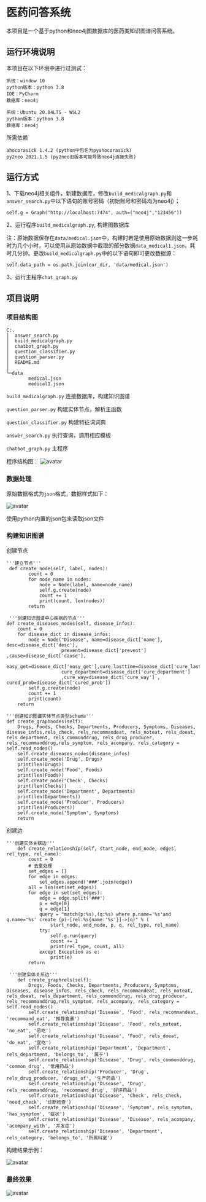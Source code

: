 # 医药问答系统

本项目是一个基于python和neo4j图数据库的医药类知识图谱问答系统。

## 运行环境说明
本项目在以下环境中进行过测试：
```
系统：window 10
python版本：python 3.8
IDE：PyCharm
数据库：neo4j
```
```
系统：Ubuntu 20.04LTS - WSL2
python版本：python 3.8
数据库：neo4j
```
所需依赖
```
ahocorasick 1.4.2 (python中包名为pyahocorasick)
py2neo 2021.1.5 (py2neo旧版本可能导致neo4j连接失败)
```
## 运行方式
1、下载neo4j相关组件，新建数据库，修改```build_medicalgraph.py```和```answer_search.py```中以下语句的账号密码（初始账号和密码均为neo4j）；
```
self.g = Graph("http://localhost:7474", auth=("neo4j","123456"))
```

2、运行程序```build_medicalgraph.py```, 构建图数据库

注：原始数据保存在```data/medical.json```中，构建时若是使用原始数据则这一步耗时为几个小时，可以使用从原始数据中截取的部分数据```data_medical1.json```，耗时几分钟。更改```build_medicalgraph.py```中的以下语句即可更改数据源：
```
self.data_path = os.path.join(cur_dir, 'data/medical.json')
```

3、运行主程序```chat_graph.py```

## 项目说明
### 项目结构图
```
C:.
│  answer_search.py 
│  build_medicalgraph.py
│  chatbot_graph.py
│  question_classifier.py
│  question_parser.py
│  README.md
│
└─data
        medical.json
        medical1.json
```
```build_medicalgraph.py``` 连接数据库，构建知识图谱

```question_parser.py``` 构建实体节点，解析主函数

```question_classifier.py``` 构建特征词词典

```answer_search.py``` 执行查询，调用相应模板

```chatbot_graph.py``` 主程序

程序结构图：
![avatar](image/qa_route.png
)

### 数据处理
原始数据格式为```json```格式，数据样式如下：

![avatar](image/json样式.png)

使用python内置的json包来读取json文件

### 构建知识图谱

创建节点
```
'''建立节点'''
 def create_node(self, label, nodes):
        count = 0
        for node_name in nodes:
            node = Node(label, name=node_name)
            self.g.create(node)
            count += 1
            print(count, len(nodes))
        return

 '''创建知识图谱中心疾病的节点'''
def create_diseases_nodes(self, disease_infos):
    count = 0
    for disease_dict in disease_infos:
        node = Node("Disease", name=disease_dict['name'], desc=disease_dict['desc'],
                    prevent=disease_dict['prevent'] ,cause=disease_dict['cause'],
                    easy_get=disease_dict['easy_get'],cure_lasttime=disease_dict['cure_lasttime'],
                    cure_department=disease_dict['cure_department']
                    ,cure_way=disease_dict['cure_way'] , cured_prob=disease_dict['cured_prob'])
        self.g.create(node)
        count += 1
        print(count)
    return

'''创建知识图谱实体节点类型schema'''
def create_graphnodes(self):
    Drugs, Foods, Checks, Departments, Producers, Symptoms, Diseases, disease_infos,rels_check, rels_recommandeat, rels_noteat, rels_doeat, rels_department, rels_commonddrug, rels_drug_producer, rels_recommanddrug,rels_symptom, rels_acompany, rels_category = self.read_nodes()
    self.create_diseases_nodes(disease_infos)
    self.create_node('Drug', Drugs)
    print(len(Drugs))
    self.create_node('Food', Foods)
    print(len(Foods))
    self.create_node('Check', Checks)
    print(len(Checks))
    self.create_node('Department', Departments)
    print(len(Departments))
    self.create_node('Producer', Producers)
    print(len(Producers))
    self.create_node('Symptom', Symptoms)
    return
```

创建边
```
'''创建实体关联边'''
    def create_relationship(self, start_node, end_node, edges, rel_type, rel_name):
        count = 0
        # 去重处理
        set_edges = []
        for edge in edges:
            set_edges.append('###'.join(edge))
        all = len(set(set_edges))
        for edge in set(set_edges):
            edge = edge.split('###')
            p = edge[0]
            q = edge[1]
            query = "match(p:%s),(q:%s) where p.name='%s'and q.name='%s' create (p)-[rel:%s{name:'%s'}]->(q)" % (
                start_node, end_node, p, q, rel_type, rel_name)
            try:
                self.g.run(query)
                count += 1
                print(rel_type, count, all)
            except Exception as e:
                print(e)
        return
 
 '''创建实体关系边'''
    def create_graphrels(self):
        Drugs, Foods, Checks, Departments, Producers, Symptoms, Diseases, disease_infos, rels_check, rels_recommandeat, rels_noteat, rels_doeat, rels_department, rels_commonddrug, rels_drug_producer, rels_recommanddrug,rels_symptom, rels_acompany, rels_category = self.read_nodes()
        self.create_relationship('Disease', 'Food', rels_recommandeat, 'recommand_eat', '推荐食谱')
        self.create_relationship('Disease', 'Food', rels_noteat, 'no_eat', '忌吃')
        self.create_relationship('Disease', 'Food', rels_doeat, 'do_eat', '宜吃')
        self.create_relationship('Department', 'Department', rels_department, 'belongs_to', '属于')
        self.create_relationship('Disease', 'Drug', rels_commonddrug, 'common_drug', '常用药品')
        self.create_relationship('Producer', 'Drug', rels_drug_producer, 'drugs_of', '生产药品')
        self.create_relationship('Disease', 'Drug', rels_recommanddrug, 'recommand_drug', '好评药品')
        self.create_relationship('Disease', 'Check', rels_check, 'need_check', '诊断检查')
        self.create_relationship('Disease', 'Symptom', rels_symptom, 'has_symptom', '症状')
        self.create_relationship('Disease', 'Disease', rels_acompany, 'acompany_with', '并发症')
        self.create_relationship('Disease', 'Department', rels_category, 'belongs_to', '所属科室')
```

构建结果示例：

![avatar](image/知识图谱样式.png)

### 最终效果

![avatar](image/结果示例.png)
